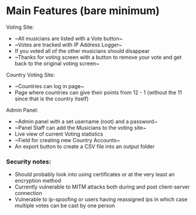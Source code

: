 # Main Features (bare minimum)
Voting Site:
* ~All musicians are listed with a Vote button~
* ~Votes are tracked with IP Address Logger~
* If you voted all of the other musicians should disappear
* ~Thanks for voting screen with a button to remove your vote and get back to the original voting screen~

Country Voting Site:
* ~Countries can log in page~
* Page where countries can give their points from 12 - 1 (without the 11 since that is the country itself)

Admin Panel:
* ~Admin panel with a set username (root) and a password~
* ~Panel Staff can add the Musicians to the voting site~
* Live view of current Voting statistics
* ~Field for creating new Country Accounts~
* An export button to create a CSV file into an output folder

### Security notes:
* Should probably look into using certificates or at the very least an encryption method
* Currently vulnerable to MITM attacks both during and post client-server connection
* Vulnerable to ip-spoofing or users having reassigned ips in which case multiple votes can be cast by one person
